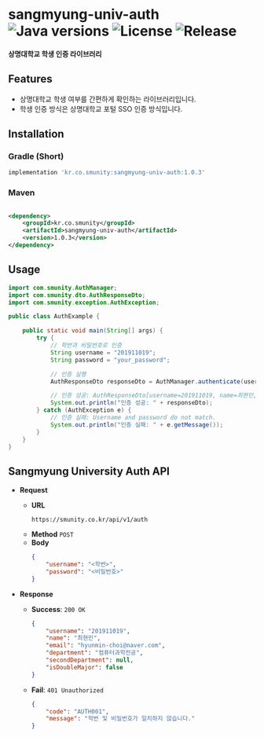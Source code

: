 # sangmyung-univ-auth ![Java versions](https://img.shields.io/badge/Java-17-007396?style=round-square&logo=java&logoColor=white) ![License](https://img.shields.io/badge/license-MIT-green) ![Release](https://img.shields.io/badge/release-1.0.3-red)

**상명대학교 학생 인증 라이브러리**

## Features

- 상명대학교 학생 여부를 간편하게 확인하는 라이브러리입니다.
- 학생 인증 방식은 상명대학교 포털 SSO 인증 방식입니다.

## Installation

### Gradle (Short)

```gradle
implementation 'kr.co.smunity:sangmyung-univ-auth:1.0.3'
```

### Maven

```xml

<dependency>
    <groupId>kr.co.smunity</groupId>
    <artifactId>sangmyung-univ-auth</artifactId>
    <version>1.0.3</version>
</dependency>
```

## Usage

```java
import com.smunity.AuthManager;
import com.smunity.dto.AuthResponseDto;
import com.smunity.exception.AuthException;

public class AuthExample {

    public static void main(String[] args) {
        try {
            // 학번과 비밀번호로 인증
            String username = "201911019";
            String password = "your_password";

            // 인증 실행
            AuthResponseDto responseDto = AuthManager.authenticate(username, password);

            // 인증 성공: AuthResponseDto[username=201911019, name=최현민, email=hyunmin-choi@naver.com, department=컴퓨터과학전공, secondDepartment=null, isDoubleMajor=false]
            System.out.println("인증 성공: " + responseDto);
        } catch (AuthException e) {
            // 인증 실패: Username and password do not match.
            System.out.println("인증 실패: " + e.getMessage());
        }
    }
}
```

## Sangmyung University Auth API

- **Request**
    - **URL**
      ```text 
      https://smunity.co.kr/api/v1/auth
      ```
    - **Method**
      `POST`
    - **Body**
      ```json
      {
          "username": "<학번>",
          "password": "<비밀번호>"
      }
      ```

- **Response**
    - **Success**: `200 OK`
      ```json
      {
          "username": "201911019",
          "name": "최현민",
          "email": "hyunmin-choi@naver.com",
          "department": "컴퓨터과학전공",
          "secondDepartment": null,
          "isDoubleMajor": false
      }
      ```
    - **Fail**: `401 Unauthorized`
      ```json
      {
          "code": "AUTH001",
          "message": "학번 및 비밀번호가 일치하지 않습니다."
      }
      ```
